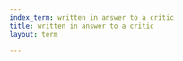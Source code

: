 ```yaml
---
index_term: written in answer to a critic
title: written in answer to a critic
layout: term

---
```

